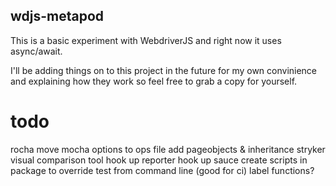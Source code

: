 ## wdjs-metapod

This is a basic experiment with WebdriverJS and right now it uses async/await.

I'll be adding things on to this project in the future for my own convinience and explaining how they work so feel free to grab a copy for yourself.

# todo
rocha
move mocha options to ops file
add pageobjects & inheritance
stryker
visual comparison tool
hook up reporter
hook up sauce 
create scripts in package to override test from command line (good for ci)
label functions?

